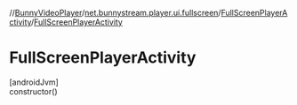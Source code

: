 //[BunnyVideoPlayer](../../../index.md)/[net.bunnystream.player.ui.fullscreen](../index.md)/[FullScreenPlayerActivity](index.md)/[FullScreenPlayerActivity](-full-screen-player-activity.md)

# FullScreenPlayerActivity

[androidJvm]\
constructor()
